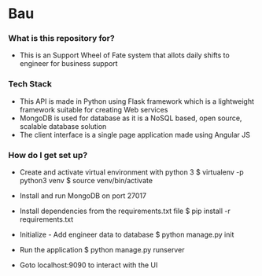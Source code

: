 # Bau

### What is this repository for? ###

* This is an Support Wheel of Fate system that allots daily shifts to engineer for business support

### Tech Stack ###
* This API is made in Python using Flask framework which is a lightweight framework suitable for creating Web services <br/>
* MongoDB is used for database as it is a  NoSQL based, open source, scalable database solution <br/>
* The client interface is a single page application made using Angular JS <br/>

### How do I get set up? ###

* Create and activate virtual environment with python 3
    $ virtualenv -p python3 venv
    $ source venv/bin/activate


* Install and run MongoDB on port 27017

* Install dependencies from the requirements.txt file
    $ pip install -r requirements.txt


* Initialize  - Add engineer data to database
    $ python manage.py init

* Run the application
    $ python manage.py runserver

* Goto localhost:9090 to interact with the UI 
